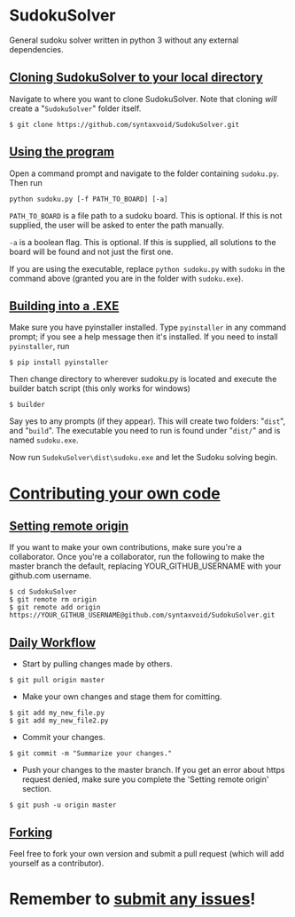 # SudokuSolver
General sudoku solver written in python 3 without any external dependencies.

## [Cloning SudokuSolver to your local directory][100]
Navigate to where you want to clone SudokuSolver. Note that cloning *will* create a "`SudokuSolver`" folder itself.

```
$ git clone https://github.com/syntaxvoid/SudokuSolver.git
```

## [Using the program][101]
Open a command prompt and navigate to the folder containing `sudoku.py`. Then run
```
python sudoku.py [-f PATH_TO_BOARD] [-a]
```

`PATH_TO_BOARD` is a file path to a sudoku board. This is optional. If this is not supplied, the user will be asked to enter the path manually. 

`-a` is a boolean flag. This is optional. If this is supplied, all solutions to the board will be found and not just the first one.

If you are using the executable, replace `python sudoku.py` with `sudoku` in the command above (granted you are in the folder with `sudoku.exe`).

## [Building into a .EXE][999]
Make sure you have pyinstaller installed. Type `pyinstaller` in any command prompt; if you see a help message then it's installed. If you need to install `pyinstaller`, run
```
$ pip install pyinstaller
```

Then change directory to wherever sudoku.py is located and execute the builder batch script (this only works for windows)
```
$ builder
```
Say yes to any prompts (if they appear). This will create two folders: "`dist`", and "`build`". The executable you need to run is found under "`dist/`" and is named `sudoku.exe`.

Now run `SudokuSolver\dist\sudoku.exe` and let the Sudoku solving begin.

# [Contributing your own code][102]
## [Setting remote origin][103]
If you want to make your own contributions, make sure you're a collaborator. Once you're a collaborator, run the following to make the master branch the default, replacing YOUR\_GITHUB\_USERNAME with your github.com username.

```
$ cd SudokuSolver
$ git remote rm origin
$ git remote add origin https://YOUR_GITHUB_USERNAME@github.com/syntaxvoid/SudokuSolver.git
```

## [Daily Workflow][104]
* Start by pulling changes made by others.

```
$ git pull origin master
```

* Make your own changes and stage them for comitting. 
```
$ git add my_new_file.py
$ git add my_new_file2.py
```

* Commit your changes. 

```
$ git commit -m "Summarize your changes."
```

* Push your changes to the master branch. If you get an error about https request denied, make sure you complete the 'Setting remote origin' section.

```
$ git push -u origin master
```

## [Forking][105]
Feel free to fork your own version and submit a pull request (which will add yourself as a contributor).


# Remember to [submit any issues][1]!


[1]: https://github.com/SyntaxVoid/SudokuSolver/issues/new

[100]: https://github.com/SyntaxVoid/SudokuSolver#cloning-sudokusolver-to-your-local-directory
[101]: https://github.com/SyntaxVoid/SudokuSolver#using-the-program
[102]: https://github.com/SyntaxVoid/SudokuSolver#contributing-your-own-code
[103]: https://github.com/SyntaxVoid/SudokuSolver#setting-remote-origin
[104]: https://github.com/SyntaxVoid/SudokuSolver#forking
[105]: https://github.com/SyntaxVoid/SudokuSolver#daily-workflow
[999]: https://github.com/SyntaxVoid/SudokuSolver#building-into-a-exe

